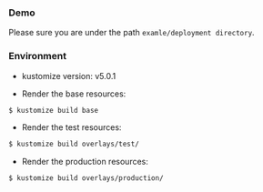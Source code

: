 ### Demo

Please sure you are under the path `examle/deployment directory`.

### Environment

* kustomize version: v5.0.1

* Render the base resources:

```bash
$ kustomize build base
```

* Render the test resources:

```bash
$ kustomize build overlays/test/
```

* Render the production resources:

```bash
$ kustomize build overlays/production/ 
```
